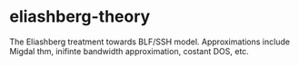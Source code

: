 # eliashberg-theory
The Eliashberg treatment towards BLF/SSH model.
Approximations include Migdal thm, inifinte bandwidth approximation, costant DOS, etc.
